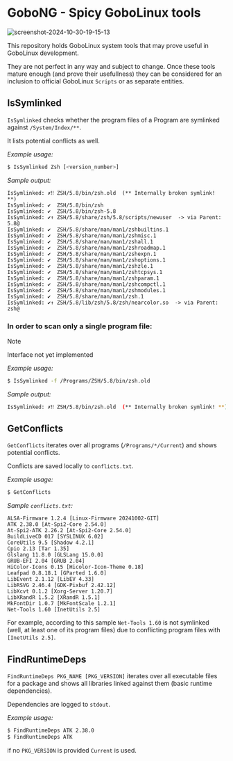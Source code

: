 # GoboNG - Spicy GoboLinux tools

![screenshot-2024-10-30-19-15-13](https://github.com/user-attachments/assets/ff70e548-7a34-4061-b15d-6a3d85bd8c14)

This repository holds GoboLinux system tools that may prove useful in GoboLinux development.

They are not perfect in any way and subject to change. Once these tools mature enough (and prove their usefullness) they can be considered for an inclusion to official GoboLinux `Scripts` or as separate entities.

## IsSymlinked

`IsSymlinked` checks whether the program files of a Program are symlinked against `/System/Index/**`.

It lists potential conflicts as well.

*Example usage:*
```bash
$ IsSymlinked Zsh [<version_number>]
```

*Sample output:*
```
IsSymlinked: ✗‼ ZSH/5.8/bin/zsh.old  (** Internally broken symlink! **)
IsSymlinked: ✔  ZSH/5.8/bin/zsh
IsSymlinked: ✔  ZSH/5.8/bin/zsh-5.8
IsSymlinked: ✔↑ ZSH/5.8/share/zsh/5.8/scripts/newuser  -> via Parent: 5.8@
IsSymlinked: ✔  ZSH/5.8/share/man/man1/zshbuiltins.1
IsSymlinked: ✔  ZSH/5.8/share/man/man1/zshmisc.1
IsSymlinked: ✔  ZSH/5.8/share/man/man1/zshall.1
IsSymlinked: ✔  ZSH/5.8/share/man/man1/zshroadmap.1
IsSymlinked: ✔  ZSH/5.8/share/man/man1/zshexpn.1
IsSymlinked: ✔  ZSH/5.8/share/man/man1/zshoptions.1
IsSymlinked: ✔  ZSH/5.8/share/man/man1/zshzle.1
IsSymlinked: ✔  ZSH/5.8/share/man/man1/zshtcpsys.1
IsSymlinked: ✔  ZSH/5.8/share/man/man1/zshparam.1
IsSymlinked: ✔  ZSH/5.8/share/man/man1/zshcompctl.1
IsSymlinked: ✔  ZSH/5.8/share/man/man1/zshmodules.1
IsSymlinked: ✔  ZSH/5.8/share/man/man1/zsh.1
IsSymlinked: ✔↑ ZSH/5.8/lib/zsh/5.8/zsh/nearcolor.so  -> via Parent: zsh@
```
### In order to scan only a single program file:
> [!NOTE]  
> Interface not yet implemented

*Example usage:*
```bash
$ IsSymlinked -f /Programs/ZSH/5.8/bin/zsh.old
```
*Sample output:*
```bash
IsSymlinked: ✗‼ ZSH/5.8/bin/zsh.old  (** Internally broken symlink! **)
```

## GetConflicts

`GetConflicts` iterates over all programs (`/Programs/*/Current`) and shows potential conflicts.

Conflicts are saved locally to `conflicts.txt`.

*Example usage:*
```bash
$ GetConflicts
```

*Sample `conflicts.txt`:*

```
ALSA-Firmware 1.2.4 [Linux-Firmware 20241002-GIT]
ATK 2.38.0 [At-Spi2-Core 2.54.0]
At-Spi2-ATK 2.26.2 [At-Spi2-Core 2.54.0]
BuildLiveCD 017 [SYSLINUX 6.02]
CoreUtils 9.5 [Shadow 4.2.1]
Cpio 2.13 [Tar 1.35]
Glslang 11.8.0 [GLSLang 15.0.0]
GRUB-EFI 2.04 [GRUB 2.04]
HiColor-Icons 0.15 [Hicolor-Icon-Theme 0.18]
Leafpad 0.8.18.1 [GParted 1.6.0]
LibEvent 2.1.12 [LibEV 4.33]
LibRSVG 2.46.4 [GDK-Pixbuf 2.42.12]
LibXcvt 0.1.2 [Xorg-Server 1.20.7]
LibXRandR 1.5.2 [XRandR 1.5.1]
MkFontDir 1.0.7 [MkFontScale 1.2.1]
Net-Tools 1.60 [InetUtils 2.5]
```

For example, according to this sample `Net-Tools 1.60` is not symlinked (well, at least one of its program files) due to conflicting program files with `[InetUtils 2.5]`.

## FindRuntimeDeps

`FindRuntimeDeps PKG_NAME [PKG_VERSION]` iterates over all executable files for a package and shows all libraries linked against them (basic runtime dependencies).

Dependencies are logged to `stdout`.

*Example usage:*
```bash
$ FindRuntimeDeps ATK 2.38.0
$ FindRuntimeDeps ATK
```

if no `PKG_VERSION` is provided `Current` is used.
